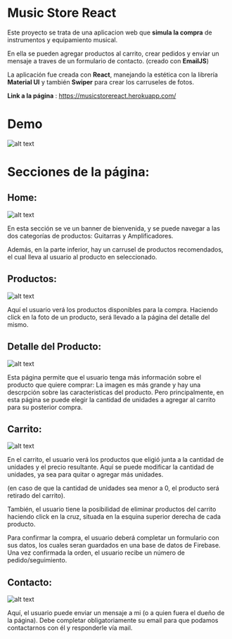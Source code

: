 # Music Store React

Este proyecto se trata de una aplicacion web que **simula la compra** de instrumentos y equipamiento musical.

En ella se pueden agregar productos al carrito, crear pedidos y enviar un mensaje a traves de un formulario de contacto. (creado con **EmailJS**)

La aplicación fue creada con **React**, manejando la estética con la librería **Material UI** y también **Swiper** para crear los carruseles de fotos.

**Link a la página** : https://musicstorereact.herokuapp.com/

# Demo

![alt text](https://firebasestorage.googleapis.com/v0/b/musicstorereact.appspot.com/o/2021-09-27%2011-51-49.gif?alt=media&token=d544eb79-cd11-4830-ab81-b1bb4ac8768a)

# Secciones de la página:

## Home:

![alt text](https://firebasestorage.googleapis.com/v0/b/musicstorereact.appspot.com/o/home.jpg?alt=media&token=60e81fb6-96bc-4e28-bafd-b77403c9daa9)

En esta sección se ve un banner de bienvenida, y se puede navegar a las dos categorías de productos: Guitarras y Amplificadores.

Además, en la parte inferior, hay un carrusel de productos recomendados, el cual lleva al usuario al producto en seleccionado.

## Productos:

![alt text](https://firebasestorage.googleapis.com/v0/b/musicstorereact.appspot.com/o/productos.PNG?alt=media&token=5c46593b-3edd-458f-9700-f4f2396c4489)

Aquí el usuario verá los productos disponibles para la compra. Haciendo click en la foto de un producto, será llevado a la página del detalle del mismo.

## Detalle del Producto:

![alt text](https://firebasestorage.googleapis.com/v0/b/musicstorereact.appspot.com/o/detalle%20producto.PNG?alt=media&token=d17c3c28-440b-4a60-bcd9-6a379b110623)

Esta página permite que el usuario tenga más información sobre el producto que quiere comprar: La imagen es más grande y hay una descrpción sobre las caracteristicas del producto.
Pero principalmente, en esta página se puede elegir la cantidad de unidades a agregar al carrito para su posterior compra.

## Carrito: 

![alt text](https://firebasestorage.googleapis.com/v0/b/musicstorereact.appspot.com/o/carrito.PNG?alt=media&token=275e5b56-d760-4752-976e-a6669e635fe0)

En el carrito, el usuario verá los productos que eligió junta a la cantidad de unidades y el precio resultante. Aquí se puede modificar la cantidad de unidades, ya sea para quitar o agregar más unidades.

(en caso de que la cantidad de unidades sea menor a 0, el producto será retirado del carrito).


También, el usuario tiene la posibilidad de eliminar productos del carrito haciendo click en la cruz, situada en la esquina superior derecha de cada producto.

Para confirmar la compra, el usuario deberá completar un formulario con sus datos, los cuales seran guardados en una base de datos de Firebase. Una vez confirmada la orden, el usuario recibe un número de pedido/seguimiento.

## Contacto:

![alt text](https://firebasestorage.googleapis.com/v0/b/musicstorereact.appspot.com/o/contacto.PNG?alt=media&token=b154ba67-119f-43d5-a95d-1e1142d7e86e)

Aquí, el usuario puede enviar un mensaje a mi (o a quien fuera el dueño de la página). Debe completar obligatoriamente su email para que podamos contactarnos con él y responderle vía mail.


